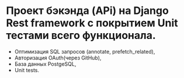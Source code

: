 # Проект бэкэнда (APi) на Django Rest framework с покрытием Unit тестами всего функционала.

- Оптимизация SQL запросов (annotate, prefetch_related), 
- Авторизация OAuth(через GitHub), 
- База данных PostgeSQL, 
- Unit tests.
